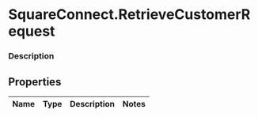 # SquareConnect.RetrieveCustomerRequest

### Description



## Properties
Name | Type | Description | Notes
------------ | ------------- | ------------- | -------------


